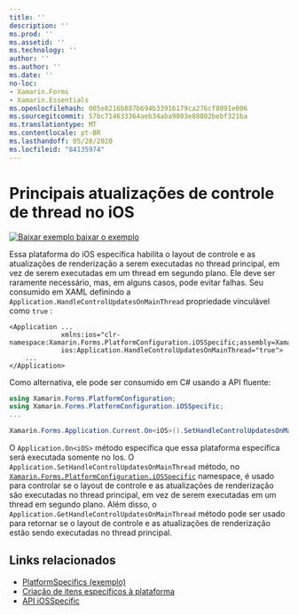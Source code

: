 ```yaml
---
title: ''
description: ''
ms.prod: ''
ms.assetid: ''
ms.technology: ''
author: ''
ms.author: ''
ms.date: ''
no-loc:
- Xamarin.Forms
- Xamarin.Essentials
ms.openlocfilehash: 005e8216b887b694b33916179ca276cf8091e006
ms.sourcegitcommit: 57bc714633364aeb34aba9803e88802bebf321ba
ms.translationtype: MT
ms.contentlocale: pt-BR
ms.lasthandoff: 05/28/2020
ms.locfileid: "84135974"
---
```

# <a name="main-thread-control-updates-on-ios"></a>Principais atualizações de controle de thread no iOS

[![Baixar exemplo ](~/media/shared/download.png) baixar o exemplo](https://docs.microsoft.com/samples/xamarin/xamarin-forms-samples/userinterface-platformspecifics)

Essa plataforma do iOS específica habilita o layout de controle e as atualizações de renderização a serem executadas no thread principal, em vez de serem executadas em um thread em segundo plano. Ele deve ser raramente necessário, mas, em alguns casos, pode evitar falhas. Seu consumido em XAML definindo a `Application.HandleControlUpdatesOnMainThread` propriedade vinculável como `true` :

```xaml
<Application ...
             xmlns:ios="clr-namespace:Xamarin.Forms.PlatformConfiguration.iOSSpecific;assembly=Xamarin.Forms.Core"
             ios:Application.HandleControlUpdatesOnMainThread="true">
    ...
</Application>
```

Como alternativa, ele pode ser consumido em C# usando a API fluente:

```csharp
using Xamarin.Forms.PlatformConfiguration;
using Xamarin.Forms.PlatformConfiguration.iOSSpecific;
...

Xamarin.Forms.Application.Current.On<iOS>().SetHandleControlUpdatesOnMainThread(true);
```

O `Application.On<iOS>` método especifica que essa plataforma específica será executada somente no Ios. O `Application.SetHandleControlUpdatesOnMainThread` método, no [`Xamarin.Forms.PlatformConfiguration.iOSSpecific`](xref:Xamarin.Forms.PlatformConfiguration.iOSSpecific) namespace, é usado para controlar se o layout de controle e as atualizações de renderização são executadas no thread principal, em vez de serem executadas em um thread em segundo plano. Além disso, o `Application.GetHandleControlUpdatesOnMainThread` método pode ser usado para retornar se o layout de controle e as atualizações de renderização estão sendo executadas no thread principal.

## <a name="related-links"></a>Links relacionados

- [PlatformSpecifics (exemplo)](https://docs.microsoft.com/samples/xamarin/xamarin-forms-samples/userinterface-platformspecifics)
- [Criação de itens específicos à plataforma](~/xamarin-forms/platform/platform-specifics/index.md#creating-platform-specifics)
- [API iOSSpecific](xref:Xamarin.Forms.PlatformConfiguration.iOSSpecific)
